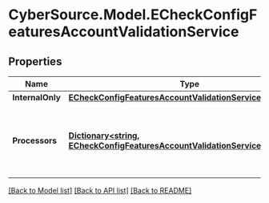 # CyberSource.Model.ECheckConfigFeaturesAccountValidationService
## Properties

Name | Type | Description | Notes
------------ | ------------- | ------------- | -------------
**InternalOnly** | [**ECheckConfigFeaturesAccountValidationServiceInternalOnly**](ECheckConfigFeaturesAccountValidationServiceInternalOnly.md) |  | [optional] 
**Processors** | [**Dictionary&lt;string, ECheckConfigFeaturesAccountValidationServiceProcessors&gt;**](ECheckConfigFeaturesAccountValidationServiceProcessors.md) | *NEW* Payment Processing connection used to support eCheck, aka ACH, payment methods. Example * \&quot;bofaach\&quot; * \&quot;wellsfargoach\&quot;  | [optional] 

[[Back to Model list]](../README.md#documentation-for-models) [[Back to API list]](../README.md#documentation-for-api-endpoints) [[Back to README]](../README.md)

